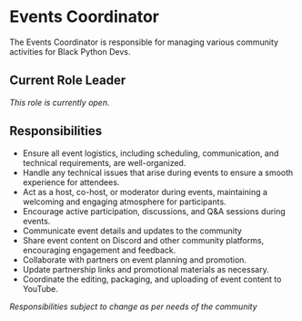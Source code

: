# Events Coordinator

The Events Coordinator is responsible for managing various community activities for Black Python Devs.

## Current Role Leader

_This role is currently open._

## Responsibilities

* Ensure all event logistics, including scheduling, communication, and technical requirements, are well-organized.
* Handle any technical issues that arise during events to ensure a smooth experience for attendees.
* Act as a host, co-host, or moderator during events, maintaining a welcoming and engaging atmosphere for participants.
* Encourage active participation, discussions, and Q&A sessions during events.
* Communicate event details and updates to the community
* Share event content on Discord and other community platforms, encouraging engagement and feedback.
* Collaborate with partners on event planning and promotion.
* Update partnership links and promotional materials as necessary.
* Coordinate the editing, packaging, and uploading of event content to YouTube.


_Responsibilities subject to change as per needs of the community_
